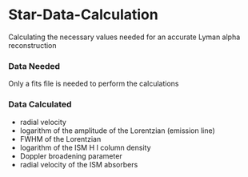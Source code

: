 # Star-Data-Calculation
Calculating the necessary values needed for an accurate Lyman alpha reconstruction

### Data Needed
Only a fits file is needed to perform the calculations

### Data Calculated
- radial velocity
- logarithm of the amplitude of the Lorentzian (emission line)
- FWHM of the Lorentzian
- logarithm of the ISM H I column density
- Doppler broadening parameter
- radial velocity of the ISM absorbers
 
